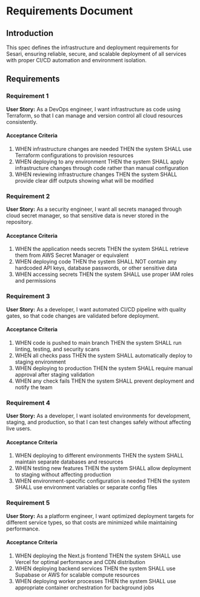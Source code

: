 # Requirements Document

## Introduction

This spec defines the infrastructure and deployment requirements for Sesari, ensuring reliable, secure, and scalable deployment of all services with proper CI/CD automation and environment isolation.

## Requirements

### Requirement 1

**User Story:** As a DevOps engineer, I want infrastructure as code using Terraform, so that I can manage and version control all cloud resources consistently.

#### Acceptance Criteria

1. WHEN infrastructure changes are needed THEN the system SHALL use Terraform configurations to provision resources
2. WHEN deploying to any environment THEN the system SHALL apply infrastructure changes through code rather than manual configuration
3. WHEN reviewing infrastructure changes THEN the system SHALL provide clear diff outputs showing what will be modified

### Requirement 2

**User Story:** As a security engineer, I want all secrets managed through cloud secret manager, so that sensitive data is never stored in the repository.

#### Acceptance Criteria

1. WHEN the application needs secrets THEN the system SHALL retrieve them from AWS Secret Manager or equivalent
2. WHEN deploying code THEN the system SHALL NOT contain any hardcoded API keys, database passwords, or other sensitive data
3. WHEN accessing secrets THEN the system SHALL use proper IAM roles and permissions

### Requirement 3

**User Story:** As a developer, I want automated CI/CD pipeline with quality gates, so that code changes are validated before deployment.

#### Acceptance Criteria

1. WHEN code is pushed to main branch THEN the system SHALL run linting, testing, and security scans
2. WHEN all checks pass THEN the system SHALL automatically deploy to staging environment
3. WHEN deploying to production THEN the system SHALL require manual approval after staging validation
4. WHEN any check fails THEN the system SHALL prevent deployment and notify the team

### Requirement 4

**User Story:** As a developer, I want isolated environments for development, staging, and production, so that I can test changes safely without affecting live users.

#### Acceptance Criteria

1. WHEN deploying to different environments THEN the system SHALL maintain separate databases and resources
2. WHEN testing new features THEN the system SHALL allow deployment to staging without affecting production
3. WHEN environment-specific configuration is needed THEN the system SHALL use environment variables or separate config files

### Requirement 5

**User Story:** As a platform engineer, I want optimized deployment targets for different service types, so that costs are minimized while maintaining performance.

#### Acceptance Criteria

1. WHEN deploying the Next.js frontend THEN the system SHALL use Vercel for optimal performance and CDN distribution
2. WHEN deploying backend services THEN the system SHALL use Supabase or AWS for scalable compute resources
3. WHEN deploying worker processes THEN the system SHALL use appropriate container orchestration for background jobs